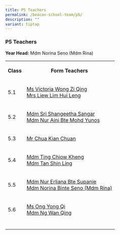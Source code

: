 ```yaml
---
title: P5 Teachers
permalink: /beacon-school-team/p5/
description: ""
variant: tiptap
---
```

<h3>P5 Teachers</h3>
<p><strong>Year Head:</strong> Mdm Norina Seno (Mdm Rina)</p>
<table style="minWidth: 50px">
<colgroup>
<col>
<col>
</colgroup>
<tbody>
<tr>
<th rowspan="1" colspan="1">
<p><strong>Class</strong>
</p>
</th>
<th rowspan="1" colspan="1">
<p><strong>Form Teachers</strong>
</p>
</th>
</tr>
<tr>
<td rowspan="1" colspan="1">
<p>5.1</p>
</td>
<td rowspan="1" colspan="1">
<p><a href="mailto:victoria_wong_zi_qing@moe.edu.sg" rel="noopener nofollow" target="_blank">Ms Victoria Wong Zi Qing</a>
<br><a href="mailto:lim_hui_leng@moe.edu.sg" rel="noopener nofollow" target="_blank">Mrs Liew Lim Hui Leng</a>
</p>
</td>
</tr>
<tr>
<td rowspan="1" colspan="1">
<p>5.2</p>
</td>
<td rowspan="1" colspan="1">
<p><a href="mailto:sri_shangeetha_sangar@moe.edu.sg" rel="noopener nofollow" target="_blank">Mdm Sri Shangeetha Sangar</a>
<br><a href="mailto:nur_aini_mohd_yunos@moe.edu.sg" rel="noopener noreferrer nofollow" target="_blank">Mdm Nur Aini Bte Mohd Yunos</a>
</p>
</td>
</tr>
<tr>
<td rowspan="1" colspan="1">
<p>5.3</p>
</td>
<td rowspan="1" colspan="1">
<p><a href="mailto:chua_kian_chuan@moe.edu.sg" rel="noopener nofollow" target="_blank">Mr Chua Kian Chuan</a>
</p>
</td>
</tr>
<tr>
<td rowspan="1" colspan="1">
<p>5.4</p>
</td>
<td rowspan="1" colspan="1">
<p><a href="mailto:ting_chiow_kheng@moe.edu.sg" rel="noopener nofollow" target="_blank">Mdm Ting Chiow Kheng</a>
<br><a href="mailto:tan_shin_ling@moe.edu.sg" rel="noopener nofollow" target="_blank">Mdm Tan Shin Ling</a>
</p>
</td>
</tr>
<tr>
<td rowspan="1" colspan="1">
<p>5.5</p>
</td>
<td rowspan="1" colspan="1">
<p><a href="mailto:nur_erliana_supanie@moe.edu.sg" rel="noopener nofollow" target="_blank">Mdm Nur Erliana Bte Supanie</a>
<br><a href="mailto:norina_seno@moe.edu.sg" rel="noopener nofollow" target="_blank">Mdm Norina Binte Seno (Mdm Rina)</a>
</p>
</td>
</tr>
<tr>
<td rowspan="1" colspan="1">
<p>5.6</p>
</td>
<td rowspan="1" colspan="1">
<p><a href="mailto:ong_yong_qi@moe.edu.sg" rel="noopener nofollow" target="_blank">Ms Ong Yong Qi</a>
<br><a href="mailto:ng_wan_qing@moe.edu.sg" rel="noopener nofollow" target="_blank">Mdm Ng Wan Qing</a>
</p>
</td>
</tr>
<tr>
<td rowspan="1" colspan="1">
<p></p>
</td>
<td rowspan="1" colspan="1">
<p></p>
</td>
</tr>
</tbody>
</table>
<p></p>